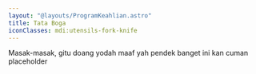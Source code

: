 ```yaml
---
layout: "@layouts/ProgramKeahlian.astro"
title: Tata Boga
iconClasses: mdi:utensils-fork-knife
---
```


Masak-masak, gitu doang yodah
maaf yah pendek banget ini kan cuman placeholder

